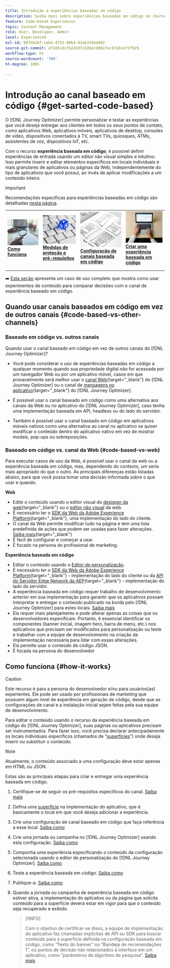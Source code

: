```yaml
---
title: Introdução a experiências baseadas em código
description: Saiba mais sobre experiências baseadas em código no Journey Optimizer
feature: Code-based Experiences
topic: Content Management
role: User, Developer, Admin
level: Experienced
exl-id: 987de2bf-cebe-4753-98b4-01eb3fded492
source-git-commit: 47185cdcfb243d7cb3becd861fec87abcef1f929
workflow-type: ht
source-wordcount: '789'
ht-degree: 100%

---
```


# Introdução ao canal baseado em código {#get-sarted-code-based}

O [!DNL Journey Optimizer] permite personalizar e testar as experiências que você deseja entregar aos clientes em todos os seus pontos de contato, como aplicativos Web, aplicativos móveis, aplicativos de desktop, consoles de vídeo, dispositivos conectados à TV, smart TVs, quiosques, ATMs, assistentes de voz, dispositivos IoT, etc.

Com o recurso **experiência baseada em código**, é possível definir experiências de entrada usando um editor não visual simples e intuitivo. Isso permite inserir e editar elementos específicos em locais individuais e mais granulares de aplicativos ou páginas da Web, independentemente do tipo de aplicativos que você possui, ao invés de aplicar modificações a um conteúdo inteiro.

<!--[!DNL Journey Optimizer] allows you to compose and deliver content on any inbound device in a developer-focused workflow. You can leverage all the personalization capabilities, and preview what will be published. The content can be static (images, text, JSON, HTML) or dynamic (offers, decisions, recommendations). You can also insert custom content actions in your omni-channel journeys.-->

>[!IMPORTANT]
>
>Recomendações específicas para experiências baseadas em código são detalhadas [nesta página](code-based-prerequisites.md).


<!--Discover the detailed steps to create a code-based campaign in this video.-->

<table style="table-layout:fixed"><tr style="border: 0;">
<td>
<a href="#how-it-works">
<img alt="Lead" src="../assets/do-not-localize/privacy-audit.jpeg">
</a>
<div><a href="#how-it-works"><strong>Como funciona</strong>
</div>
<p>
</td>
<td>
<a href="code-based-prerequisites.md">
<img alt="Validação" src="../assets/do-not-localize/web-prerequisites.jpg">
</a>
<div>
<a href="code-based-prerequisites.md"><strong>Medidas de proteção e pré-requisitos</strong></a>
</div>
<p>
</td>
<td>
<a href="code-based-configuration.md">
<img alt="Validação" src="../assets/do-not-localize/web-design.jpg">
</a>
<div>
<a href="code-based-implementation-samples.md"><strong>Configuração de canais baseada em código</strong></a>
</div>
<p>
</td>
<td>
<a href="create-code-based.md#create-code-based-campaign">
<img alt="Pouco frequente" src="../assets/do-not-localize/web-create.jpg">
</a>
<div>
<a href="create-code-based.md#create-code-based-campaign"><strong>Criar uma experiência baseada em código</strong></a>
</div>
<p></td>
</tr></table>

<!--[Learn how to create a code-based campaign in this video](#video)-->

➡️ [Esta seção](../experience-decisioning/experience-decisioning-uc.md) apresenta um caso de uso completo que mostra como usar experimentos de conteúdo para comparar decisões com o canal de experiência baseado em código.

## Quando usar canais baseados em código em vez de outros canais {#code-based-vs-other-channels}

### Baseado em código vs. outros canais

Quando usar o canal baseado em código em vez de outros canais do [!DNL Journey Optimizer]?

* Você pode considerar o uso de experiências baseadas em código a qualquer momento quando sua propriedade digital não for acessada por um navegador Web ou por um aplicativo móvel, casos em que provavelmente será melhor usar o [canal Web](../web/get-started-web.md){target="_blank"} do [!DNL Journey Optimizer] ou o canal de [mensagens no aplicativo](../in-app/get-started-in-app.md){target="_blank"} do [!DNL Journey Optimizer].

<!--* You can use the code-based channel as an alternative to the [!DNL Journey Optimizer] web channel if your website cannot be loaded into the [web designer](../web/web-visual-editor.md){target="_blank"} visual editor or if you cannot use the [browser extension](../web/web-prerequisites.md#visual-authoring-prerequisites){target="_blank"} that powers visual authoring for web channel.-->

* É possível usar o canal baseado em código como uma alternativa aos canais da Web ou no aplicativo do [!DNL Journey Optimizer], caso tenha uma implementação baseada em API, headless ou do lado do servidor.

* Também é possível usar o canal baseado em código em aplicativos móveis nativos como uma alternativa ao canal no aplicativo se quiser modificar o conteúdo dentro do aplicativo nativo em vez de mostrar modais, pop-ups ou sobreposições.

### Baseado em código vs. canal da Web {#code-based-vs-web}

Para executar casos de uso da Web, é possível usar o canal da web ou a experiência baseada em código, mas, dependendo do contexto, um seria mais apropriado do que o outro. As principais diferenças estão listadas abaixo, para que você possa tomar uma decisão informada sobre o que usar e quando.

**Web**

* Edite o conteúdo usando o editor visual do [designer da web](../web/web-visual-editor.md){target="_blank"} ou o [editor não visual](../web/web-non-visual-editor.md) da web.
* É necessário ter o [SDK da Web da Adobe Experience Platform](https://experienceleague.adobe.com/docs/platform-learn/implement-web-sdk/overview.html?lang=pt-BR){target="_blank"}, uma implementação do lado do cliente.
  <!--* You need the [Adobe Experience Cloud Visual Editing Helper](https://chrome.google.com/webstore/detail/adobe-experience-cloud-vi/kgmjjkfjacffaebgpkpcllakjifppnca){target="_blank"} extension installed on your web browser. [Learn more](../web/web-prerequisites.md){target="_blank"}-->
* O canal da Web permite modificar tudo na página e tem uma lista predefinida de ações que podem ser usadas para fazer alterações. [Saiba mais](../web/web-visual-editor.md){target="_blank"}
* É fácil de configurar e começar a usar.
* É focado na persona do profissional de marketing.

**Experiência baseada em código**

* Editar o conteúdo usando o [Editor de personalização](create-code-based.md#edit-code).
* É necessário ter o [SDK da Web da Adobe Experience Platform](https://experienceleague.adobe.com/docs/platform-learn/implement-web-sdk/overview.html?lang=pt-BR){target="_blank"} - implementação do lado do cliente ou da [API do Servidor Edge Network da AEP](https://experienceleague.adobe.com/docs/experience-platform/edge-network-server-api/data-collection/interactive-data-collection.html?lang=pt-BR){target="_blank"} - implementação do lado do servidor.
* A experiência baseada em código requer trabalho de desenvolvimento anterior em sua implementação para garantir que os aplicativos possam interpretar e entregar o conteúdo publicado na borda pelo [!DNL Journey Optimizer] para estes locais. [Saiba mais](code-based-surface.md)
* Ela requer mais planejamento e pode alterar apenas as coisas que os desenvolvedores especificam. Portanto, é essencial identificar os componentes (banner inicial, imagem hero, barra de menu, etc.) nos aplicativos que precisam ser modificados para personalização ou teste e trabalhar com a equipe de desenvolvimento na criação da implementação necessária para lidar com essas alterações.
* Ela permite usar o conteúdo de código JSON.
* É focada na persona do desenvolvedor

## Como funciona {#how-it-works}

>[!CAUTION]
>
>Este recurso é para a persona do desenvolvedor e/ou para usuários(as) experientes. Ele pode ser usado por profissionais de marketing que possuem algum nível de experiência em geração de código, desde que as configurações de canal e a instalação inicial sejam feitas pela sua equipe de desenvolvimento.

Para editar o conteúdo usando o recurso da experiência baseada em código do [!DNL Journey Optimizer], suas páginas ou aplicativos precisam ser instrumentados. Para fazer isso, você precisa declarar antecipadamente os locais individuais específicos (chamados de “[superfícies](code-based-surface.md)”) onde deseja inserir ou substituir o conteúdo.

>[!NOTE]
>
>Atualmente, o conteúdo associado a uma configuração deve estar apenas em HTML ou JSON.

Estas são as principais etapas para criar e entregar uma experiência baseada em código.

1. Certifique-se de seguir os pré-requisitos específicos do canal. [Saiba mais](code-based-prerequisites.md)

1. Defina uma [superfície](code-based-surface.md#surface-definition) na implementação do aplicativo, que é basicamente o local em que você deseja adicionar a experiência.

1. Crie uma configuração de canal baseado em código que faça referência a esse local. [Saiba como](code-based-configuration.md#create-code-based-configuration)

1. Crie uma jornada ou campanha no [!DNL Journey Optimizer] usando esta configuração. [Saiba como](create-code-based.md#create-code-based-campaign)

1. Componha uma experiência especificando o conteúdo da configuração selecionada usando o editor de personalização do [!DNL Journey Optimizer]. [Saiba como](create-code-based.md#edit-code)

1. Teste a experiência baseada em código. [Saiba como](test-code-based.md)

1. Publique-a. [Saiba como](publish-code-based.md)

1. Quando a jornada ou campanha de experiência baseada em código estiver ativa, a implementação do aplicativo ou da página que solicita conteúdo para a superfície deverá estar em vigor para que o conteúdo seja recuperado e exibido.

   >[!INFO]
   >
   >Com o objetivo de certificar-se disso, a equipe de implementação do aplicativo faz chamadas explícitas de API ou SDK para buscar conteúdo para a superfície definida na configuração baseada em código, como “Texto do banner” ou “Bandeja de recomendações 1”, ou pontos de decisão não relacionados à interface em um aplicativo, como “parâmetros de algoritmo de pesquisa”. <!--In this case, the implementation team is responsible for rendering or otherwise interpreting and acting on the returned content.--> [Saiba mais](code-based-implementation-samples.md)

